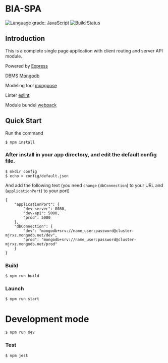 # BIA-SPA

[![Language grade: JavaScript](https://img.shields.io/lgtm/grade/javascript/g/mnazarov01/BIA-SPA.svg?logo=lgtm&logoWidth=18)](https://lgtm.com/projects/g/mnazarov01/BIA-SPA/context:javascript) [![Build Status](https://travis-ci.org/mnazarov01/BIA-SPA.svg?branch=master)](https://travis-ci.org/mnazarov01/BIA-SPA)

## Introduction 

This is a complete single page application with client routing and server API module.

Powered by [Express](https://github.com/expressjs/express)

DBMS [Mongodb](https://www.mongodb.com/) 

Modeling tool [mongoose](https://github.com/Automattic/mongoose)

Linter [eslint](https://github.com/eslint/eslint)

Module bundel [webpack](https://github.com/webpack/webpack)

## Quick Start 

Run the command 

```
$ npm install
```

### After install in your app directory, and edit the default config file.

```
$ mkdir config
$ echo > config/default.json
```

And add the following text (you need `change` (`dbConnection`) to your URL and (`applicationPort`) to your port)

```
{
    "applicationPort": { 
        "dev-server": 8080,
        "dev-api": 5000,
        "prod": 5000
    },
    "dbConnection": {
        "dev": "mongodb+srv://name_user:password@cluster-mjrxz.mongodb.net/dev",
        "prod": "mongodb+srv://name_user:password@cluster-mjrxz.mongodb.net/prod"
    }
}

```

### Build

```
$ npm run build
```

### Launch

```
$ npm run start
```

# Development mode

```
$ npm run dev
```

### Test

```
$ npm jest
```


